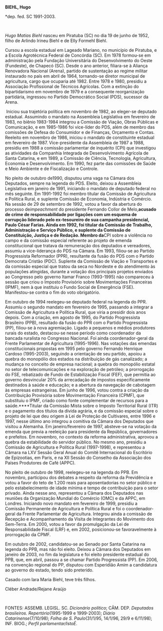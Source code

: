**BIEHL, Hugo**

\*dep. fed. SC 1991-2003.

 

*Hugo Matias Biehl* nasceu em Piratuba (SC) no dia 19 de junho de 1952,
filho de Arlindo Irineu Biehl e de Elly Formehl Biehl.

Cursou a escola estadual em Lageado Mariano, no município de Piratuba, e
a Escola Agrotécnica Federal de Concórdia (SC). Em 1978 formou-se em
administração pela Fundação Universitária do Desenvolvimento do Oeste
(Fundeste), de Chapecó (SC). Desde o ano anterior, filiara-se à Aliança
Renovadora Nacional (Arena), partido de sustentação ao regime militar
instaurado no país em abril de 1964, tornando-se diretor municipal de
agricultura, cargo que ocuparia até 1982. Entre 1978 e 1980, presidiu a
Associação Profissional de Técnicos Agrícolas. Com a extinção do
bipartidarismo em novembro de 1979 e a consequente reorganização
partidária, ingressou no Partido Democrático Social (PDS), sucessor da
Arena.

 Iniciou sua trajetória política em novembro de 1982, ao eleger-se
deputado estadual. Assumindo o mandato na Assembleia Legislativa em
fevereiro de 1983, no biênio 1983-1984 integrou a Comissão de Viação,
Obras Públicas e Comunicação, e em 1985-1986 foi vice-líder do PDS, além
de membro das comissões de Defesa do Consumidor e de Finanças, Orçamento
e Contas. Reeleito em novembro de 1986, iniciou o mandato de
constituinte estadual em fevereiro de 1987. Vice-presidente da
Assembleia de 1987 a 1988, presidiu em 1988 a comissão parlamentar de
inquérito (CPI) que investigou as atividades da Companhia Integrada de
Desenvolvimento Agrícola de Santa Catarina, e em 1989, a Comissão de
Ciência, Tecnologia, Agricultura, Economia e Desenvolvimento. Em 1990,
fez parte das comissões de Saúde e Meio Ambiente e de Fiscalização e
Controle.

No pleito de outubro de1990, disputou uma vaga na Câmara dos Deputados,
sempre na legenda do PDS. Eleito, deixou a Assembleia Legislativa em
janeiro de 1991, iniciando o mandato de deputado federal no mês
seguinte. Em 1991-1992 foi membro titular da Comissão de Agricultura e
Política Rural, e suplente Comissão de Economia, Indústria e Comércio.
Na sessão de 29 de setembro de 1992, votou a favor da abertura do
processo de*impeachment* do presidente Fernando Collor de
Melo,****acusado de crime de responsabilidade por ligações com um
esquema de corrupção liderado pelo ex-tesoureiro de sua campanha
presidencial, Paulo César Farias. Ainda em 1992, foi titular da Comissão
de Trabalho, Administração e Serviço Público, e suplente da Comissão de
Constituição, Justiça e de Redação. Membro da****CPI sobre a violência
no campo e da comissão especial referente ao projeto de emenda
constitucional que tratava da remuneração dos deputados e vereadores,
assumiu a vice-liderança do PDS na Câmara. Em 1993, filiou-se ao Partido
Progressista Reformador (PPR), resultante da fusão do PDS com o Partido
Democrata Cristão (PDC). Suplente da Comissão de Viação e Transportes e
da comissão especial que tratou da seca no Nordeste e do atendimento às
populações atingidas, durante a votação dos principais projetos enviados
ao Congresso pelo governo Itamar Franco (1993-1995) não compareceu à
sessão que criou o Imposto Provisório sobre Movimentações Financeiras
(IPMF), nem à que instituiu o Fundo Social de Emergência (FSE).
Manifestou-se contra o fim do voto obrigatório.

Em outubro de 1994 reelegeu-se deputado federal na legenda do PPR.
Assumiu o segundo mandato em fevereiro de 1995, passando a integrar a
Comissão de Agricultura e Política Rural, que viria a presidir dois anos
depois. Com a criação, em agosto de 1995, do Partido Progressista
Brasileiro (PPB), resultado da fusão do PPR com o Partido Progressista
(PP), filiou-se à nova agremiação. Ligado a pequenos e médios produtores
rurais do estado, destacou-se nesse período como coordenador da bancada
ruralista no Congresso Nacional. Foi ainda coordenador-geral da Frente
Parlamentar de Agricultura (1995-1996). Nas votações das emendas
constitucionais propostas em 1995 pelo governo Fernando Henrique Cardoso
(1995-2003), seguindo a orientação de seu partido, apoiou a quebra do
monopólio dos estados na distribuição de gás canalizado; a mudança no
conceito de empresa nacional; a quebra do monopólio estatal no setor de
telecomunicações e na exploração de petróleo; a prorrogação do FSE,
rebatizado de Fundo de Estabilização Fiscal (FEF), que permitia ao
governo desvincular 20% da arrecadação de impostos especificamente
destinados à saúde e educação; e a abertura da navegação de cabotagem às
empresas estrangeiras. Em junho de 1996, votou contra a criação da
Contribuição Provisória sobre Movimentação Financeira (CPMF), que
substituiu o IPMF, criado como fonte complementar de recursos para a
saúde.****Titular da Comissão Mista sobre o Imposto Territorial Rural
(ITR) e o pagamento dos títulos da dívida agrária, e da comissão
especial sobre o projeto de lei que deu origem à Lei de Proteção de
Cultivares, entre 1996 e 1997, nesse último ano integrou a comitiva da
Câmara dos Deputados que visitou a Alemanha. Em janeiro/fevereiro de
1997, absteve-se na votação da emenda que previa a reeleição para
presidente da República, governadores e prefeitos. Em novembro, no
contexto da reforma administrativa, aprovou a quebra da estabilidade do
servidor público. No mesmo ano, presidiu a Comissão de Agricultura e
Política Rural (1997-1998), e representou a Câmara na LXV Sessão Geral
Anual do Comitê Internacional do Escritório de Epizootias, em Paris, e
na XII Sessão do Conselho da Associação dos Países Produtores de Café
(APPC).

No pleito de outubro de 1998, reelegeu-se na legenda do PPB. Em
novembro, participou dos debates a respeito da reforma da Previdência e
votou a favor do teto de 1.200 reais para aposentadorias no setor
público e pelo estabelecimento de idade mínima e tempo de contribuição
para o setor privado. Ainda nesse ano, representou a Câmara dos
Deputados nas reuniões da Organização Mundial do Comércio (OMC) e da
APPC, em Londres. Iniciando novo mandato em fevereiro de 1999, presidiu
a Comissão Permanente de Agricultura e Política Rural e foi o
coordenador-geral da Frente Parlamentar de Agricultura. Integrou ainda a
comissão de Recepção e Acompanhamento da Visita de Integrantes do
Movimento dos Sem-Terra. Em 2000, votou a favor da promulgação da Lei de
Responsabilidade Fiscal (LRF) e, em 2002, posicionou-se favoravelmente à
prorrogação da CPMF.

Em outubro de 2002, candidatou-se ao Senado por Santa Catarina na
legenda do PPB, mas não foi eleito. Deixou a Câmara dos Deputados em
janeiro de 2003, no fim da legislatura e foi eleito presidente estadual
do PPB, que, em abril, passou a se chamar Partido Progressista (PP). Em
2006, na convenção regional do PP, disputou com Esperidião Amim a
candidatura ao governo do estado, tendo sido preterido.

Casado com Iara Maria Biehl, teve três filhos.

Cléber Andrade/Rejane Araújo

 

FONTES: ASSEMB. LEGISL. SC. *Dicionário político*; CÂM. DEP. *Deputados
brasileiros. Repertório*(1995-1999 e 1999-2003); *Diário
Catarinense*(7/10/98); *Folha de S. Paulo*(31/1/95, 14/1/96, 29/9 e
6/11/98); INF. BIOG.; *Perfil parlamentar/IstoÉ*.
